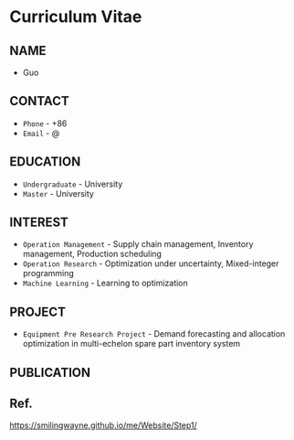 # Curriculum Vitae


## NAME

* Guo

## CONTACT

* `Phone` - +86
* `Email` - @

## EDUCATION

* `Undergraduate` - University
* `Master` - University

## INTEREST 

* `Operation Management` - Supply chain management, Inventory management, Production scheduling 
* `Operation Research` - Optimization under uncertainty, Mixed-integer programming
* `Machine Learning` - Learning to optimization

## PROJECT 

* `Equipment Pre Research Project` - Demand forecasting and allocation optimization in multi-echelon spare part inventory system

## PUBLICATION

## Ref.
https://smilingwayne.github.io/me/Website/Step1/